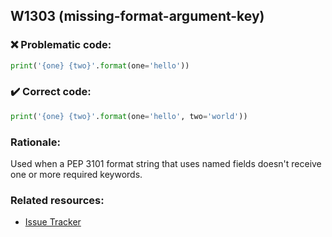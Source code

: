 ## W1303 (missing-format-argument-key)

### :x: Problematic code:

```python
print('{one} {two}'.format(one='hello'))
```

### :heavy_check_mark: Correct code:

```python
print('{one} {two}'.format(one='hello', two='world'))
```

### Rationale:

Used when a PEP 3101 format string that uses named fields doesn't receive one
or more required keywords.

### Related resources:

- [Issue Tracker](https://github.com/PyCQA/pylint/issues?q=is%3Aissue+%22missing-format-argument-key%22+OR+%22W1303%22)
